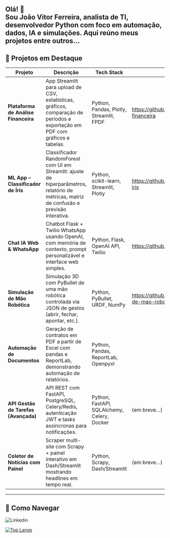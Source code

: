 Olá! 👋  
Sou **João Vitor Ferreira**, analista de TI, desenvolvedor Python com foco em automação, dados, IA e simulações. Aqui reúno meus projetos entre outros... 
---

## 🚀 Projetos em Destaque

| Projeto                          | Descrição                                                      | Tech Stack                     | Link no GitHub                           |
|----------------------------------|----------------------------------------------------------------|--------------------------------|------------------------------------------|
| **Plataforma de Análise Financeira** | App Streamlit para upload de CSV, estatísticas, gráficos, comparação de períodos e exportação em PDF com gráficos e tabelas. | Python, Pandas, Plotly, Streamlit, FPDF | https://github.com/joaovitorfe/analise-financeira |
| **ML App – Classificador de Íris**   | Classificador RandomForest com UI em Streamlit: ajuste de hiperparâmetros, relatório de métricas, matriz de confusão e previsão interativa. | Python, scikit-learn, Streamlit, Plotly    |  https://github.com/joaovitorfe/classificador-iris  |
| **Chat IA Web & WhatsApp**          | Chatbot Flask + Twilio WhatsApp usando OpenAI, com memória de contexto, prompt personalizável e interface web simples.  | Python, Flask, OpenAI API, Twilio          | https://github.com/joaovitorfe/chat-ia-web |
| **Simulação de Mão Robótica**        | Simulação 3D com PyBullet de uma mão robótica controlada via JSON de gestos (abrir, fechar, apontar, etc.). | Python, PyBullet, URDF, NumPy             | https://github.com/joaovitorfe/simulador-de-mao-robotica |
| **Automação de Documentos**          | Geração de contratos em PDF a partir de Excel com pandas e ReportLab, demonstrando automação de relatórios. | Python, Pandas, ReportLab, Openpyxl        | |
| **API Gestão de Tarefas (Avançada)** | API REST com FastAPI, PostgreSQL, Celery/Redis, autenticação JWT e tasks assíncronas para notificações. | Python, FastAPI, SQLAlchemy, Celery, Docker | (em breve…)                              |
| **Coletor de Notícias com Painel**   | Scraper multi-site com Scrapy + painel interativo em Dash/Streamlit mostrando headlines em tempo real. | Python, Scrapy, Dash/Streamlit               | (em breve…)                              |

---

## 📂 Como Navegar

![Linkedin](https://www.linkedin.com/in/joaovitorferr/)

[![Top Langs](https://github-readme-stats.vercel.app/api/top-langs/?username=joaovitorfe&layout=compact)](https://github.com/joaovitorfe/github-readme-stats)

